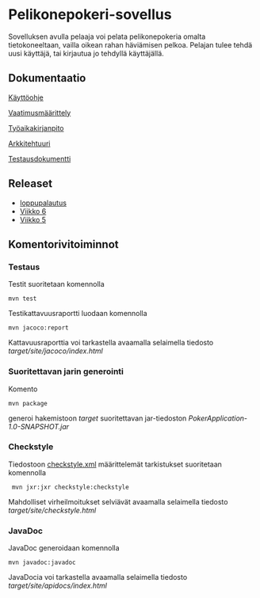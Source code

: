 # Pelikonepokeri-sovellus

Sovelluksen avulla pelaaja voi pelata pelikonepokeria omalta tietokoneeltaan, vailla oikean rahan häviämisen pelkoa. Pelajan tulee tehdä uusi käyttäjä, tai kirjautua jo tehdyllä käyttäjällä.

## Dokumentaatio

[Käyttöohje](https://github.com/Henrikhi/ot-harjoitustyo/blob/master/Dokumentaatio/kayttoohje.md)

[Vaatimusmäärittely](https://github.com/Henrikhi/ot-harjoitustyo/blob/master/Dokumentaatio/vaatimusmaarittely.md)

[Työaikakirjanpito](https://github.com/Henrikhi/ot-harjoitustyo/blob/master/Dokumentaatio/tuntikirjanpito.md)

[Arkkitehtuuri](https://github.com/Henrikhi/ot-harjoitustyo/blob/master/Dokumentaatio/arkkitehtuuri.md)

[Testausdokumentti](https://github.com/Henrikhi/ot-harjoitustyo/blob/master/Dokumentaatio/testaus.md)

## Releaset
* [loppupalautus](https://github.com/Henrikhi/ot-harjoitustyo/releases/tag/loppupalautus)
* [Viikko 6](https://github.com/Henrikhi/ot-harjoitustyo/releases/tag/Viikko6)
* [Viikko 5](https://github.com/Henrikhi/ot-harjoitustyo/releases/tag/viikko5)

## Komentorivitoiminnot

### Testaus

Testit suoritetaan komennolla

```
mvn test
```

Testikattavuusraportti luodaan komennolla

```
mvn jacoco:report
```

Kattavuusraporttia voi tarkastella avaamalla selaimella tiedosto _target/site/jacoco/index.html_

### Suoritettavan jarin generointi

Komento

```
mvn package
```

generoi hakemistoon _target_ suoritettavan jar-tiedoston _PokerApplication-1.0-SNAPSHOT.jar_

### Checkstyle

Tiedostoon [checkstyle.xml](https://github.com/Henrikhi/ot-harjoitustyo/blob/master/PokerApplication/checkstyle.xml) määrittelemät tarkistukset suoritetaan komennolla

```
 mvn jxr:jxr checkstyle:checkstyle
```

Mahdolliset virheilmoitukset selviävät avaamalla selaimella tiedosto _target/site/checkstyle.html_

### JavaDoc

JavaDoc generoidaan komennolla

```
mvn javadoc:javadoc
```

JavaDocia voi tarkastella avaamalla selaimella tiedosto _target/site/apidocs/index.html_

